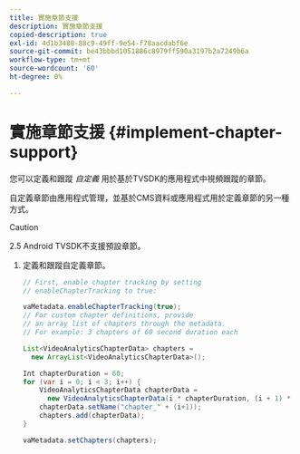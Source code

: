```yaml
---
title: 實施章節支援
description: 實施章節支援
copied-description: true
exl-id: 4d1b3488-88c9-49ff-9e54-f78aacdabf6e
source-git-commit: be43bbbd1051886c8979ff590a3197b2a7249b6a
workflow-type: tm+mt
source-wordcount: '60'
ht-degree: 0%

---
```


# 實施章節支援 {#implement-chapter-support}

您可以定義和跟蹤 *自定義* 用於基於TVSDK的應用程式中視頻跟蹤的章節。

自定義章節由應用程式管理，並基於CMS資料或應用程式用於定義章節的另一種方式。

>[!CAUTION]
>
>2.5 Android TVSDK不支援預設章節。

1. 定義和跟蹤自定義章節。

   ```java
   // First, enable chapter tracking by setting   
   // enableChapterTracking to true: 
   
   vaMetadata.enableChapterTracking(true); 
   // For custom chapter definitions, provide  
   // an array list of chapters through the metadata. 
   // For example: 3 chapters of 60 second duration each 
   
   List<VideoAnalyticsChapterData> chapters =  
     new ArrayList<VideoAnalyticsChapterData>(); 
   
   Int chapterDuration = 60; 
   for (var i = 0; i < 3; i++) { 
       VideoAnalyticsChapterData chapterData =  
         new VideoAnalyticsChapterData(i * chapterDuration, (i + 1) * chapterDuration);  
       chapterData.setName("chapter_" + (i+1)); 
       chapters.add(chapterData); 
   } 
   
   vaMetadata.setChapters(chapters); 
   ```
